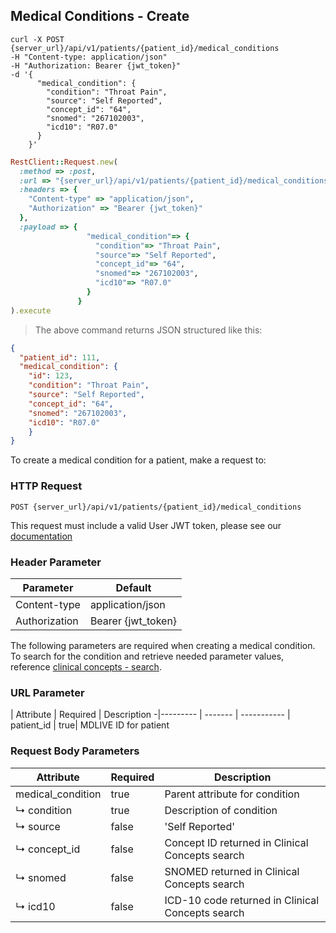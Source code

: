 ## Medical Conditions - Create

```shell
curl -X POST {server_url}/api/v1/patients/{patient_id}/medical_conditions
-H "Content-type: application/json"
-H "Authorization: Bearer {jwt_token}"
-d '{
      "medical_condition": {
        "condition": "Throat Pain",
        "source": "Self Reported",
        "concept_id": "64",
        "snomed": "267102003",
        "icd10": "R07.0"
      }
    }'
```
```ruby
RestClient::Request.new(
  :method => :post,
  :url => "{server_url}/api/v1/patients/{patient_id}/medical_conditions",
  :headers => {
    "Content-type" => "application/json",
    "Authorization" => "Bearer {jwt_token}"
  },
  :payload => {
                 "medical_condition"=> {
                   "condition"=> "Throat Pain",
                   "source"=> "Self Reported",
                   "concept_id"=> "64",
                   "snomed"=> "267102003",
                   "icd10"=> "R07.0"
                 }
               }
).execute
```
> The above command returns JSON structured like this:

```json
{
  "patient_id": 111,
  "medical_condition": {
    "id": 123,
    "condition": "Throat Pain",
    "source": "Self Reported",
    "concept_id": "64",
    "snomed": "267102003",
    "icd10": "R07.0"
    }
}
```

To create a medical condition for a patient, make a request to:

### HTTP Request

`POST {server_url}/api/v1/patients/{patient_id}/medical_conditions`

This request must include a valid User JWT token, please see our [documentation](#user-tokens)

### Header Parameter

Parameter | Default
--------- | -------
Content-type | application/json
Authorization| Bearer {jwt_token}

The following parameters are required when creating a medical condition. To search for the condition and retrieve needed parameter values, reference [clinical concepts - search](#clinical-concepts-search).

### URL Parameter
 | Attribute | Required | Description
 -|--------- | ------- | -----------
 | patient_id | true| MDLIVE ID for patient

### Request Body Parameters

Attribute         | Required | Description
------------------|---------|-------------
medical_condition | true    | Parent attribute for condition
↳&nbsp;condition  | true    | Description of condition
↳&nbsp;source     | false   | 'Self Reported'
↳&nbsp;concept_id | false   | Concept ID returned in Clinical Concepts search
↳&nbsp;snomed     | false   | SNOMED returned in Clinical Concepts search
↳&nbsp;icd10      | false   | ICD-10 code returned in Clinical Concepts search

